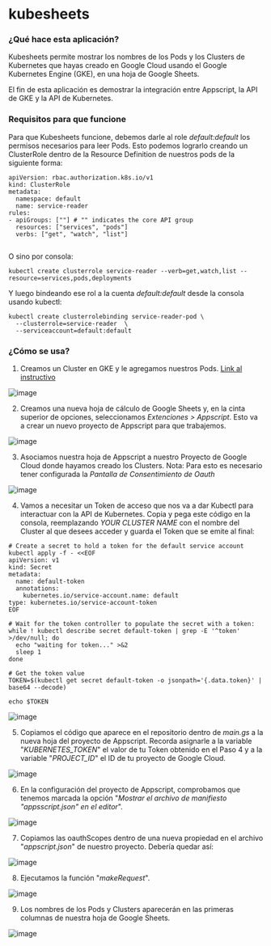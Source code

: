# kubesheets

### ¿Qué hace esta aplicación?

Kubesheets permite mostrar los nombres de los Pods y los Clusters de Kubernetes que hayas creado en Google Cloud usando el Google Kubernetes Engine (GKE), en una hoja de Google Sheets.

El fin de esta aplicación es demostrar la integración entre Appscript, la API de GKE y la API de Kubernetes.

### Requisitos para que funcione

Para que Kubesheets funcione, debemos darle al role *default:default* los permisos necesarios para leer Pods. Esto podemos lograrlo creando un ClusterRole dentro de la Resource Definition de nuestros pods de la siguiente forma:

```
apiVersion: rbac.authorization.k8s.io/v1
kind: ClusterRole
metadata:
  namespace: default
  name: service-reader
rules:
- apiGroups: [""] # "" indicates the core API group
  resources: ["services", "pods"]
  verbs: ["get", "watch", "list"]
  
```

O sino por consola:

```
kubectl create clusterrole service-reader --verb=get,watch,list --resource=services,pods,deployments
```

Y luego bindeando ese rol a la cuenta *default:default* desde la consola usando kubectl:

```
kubectl create clusterrolebinding service-reader-pod \
  --clusterrole=service-reader  \
  --serviceaccount=default:default
```

### ¿Cómo se usa?

1. Creamos un Cluster en GKE y le agregamos nuestros Pods. <a href="https://cloud.google.com/binary-authorization/docs/getting-started-cli?hl=es-419">Link al instructivo</a>

![image](https://user-images.githubusercontent.com/125300618/218554601-11967200-bbb6-4899-b54d-53b108d3f7f9.png)


2. Creamos una nueva hoja de cálculo de Google Sheets y, en la cinta superior de opciones, seleccionamos *Extenciones > Appscript*. Esto va a crear un nuevo proyecto de Appscript para que trabajemos.

![image](https://user-images.githubusercontent.com/125300618/218547280-5ed66d41-db73-4ab0-b8a0-48e9c9d61522.png)

3. Asociamos nuestra hoja de Appscript a nuestro Proyecto de Google Cloud donde hayamos creado los Clusters. Nota: Para esto es necesario tener configurada la *Pantalla de Consentimiento de Oauth*

![image](https://user-images.githubusercontent.com/125300618/218549793-3481266c-e4f9-4839-a762-d62518a148d2.png)

4. Vamos a necesitar un Token de acceso que nos va a dar Kubectl para interactuar con la API de Kubernetes. Copia y pega este código en la consola, reemplazando *YOUR CLUSTER NAME* con el nombre del Cluster al que desees acceder y guarda el Token que se emite al final:

```
# Create a secret to hold a token for the default service account
kubectl apply -f - <<EOF
apiVersion: v1
kind: Secret
metadata:
  name: default-token
  annotations:
    kubernetes.io/service-account.name: default
type: kubernetes.io/service-account-token
EOF

# Wait for the token controller to populate the secret with a token:
while ! kubectl describe secret default-token | grep -E '^token' >/dev/null; do
  echo "waiting for token..." >&2
  sleep 1
done

# Get the token value
TOKEN=$(kubectl get secret default-token -o jsonpath='{.data.token}' | base64 --decode)

echo $TOKEN
```

![image](https://user-images.githubusercontent.com/125300618/218555118-2b4ec39e-00fb-439b-8a2f-07d836c4464c.png)


5. Copiamos el código que aparece en el repositorio dentro de *main.gs* a la nueva hoja del proyecto de Appscript. Recorda asignarle a la variable "*KUBERNETES_TOKEN*" el valor de tu Token obtenido en el Paso 4 y a la variable "*PROJECT_ID*" el ID de tu proyecto de Google Cloud.

![image](https://user-images.githubusercontent.com/125300618/218555388-6cfad885-b1cb-4252-b97d-c1a8dc12a88d.png)

6. En la configuración del proyecto de Appscript, comprobamos que tenemos marcada la opción "*Mostrar el archivo de manifiesto "appsscript.json" en el editor*".

  ![image](https://user-images.githubusercontent.com/125300618/218546963-3d74d7e7-acdc-4715-879c-4838c9e63ea2.png)

7. Copiamos las oauthScopes dentro de una nueva propiedad en el archivo "*appscript.json*" de nuestro proyecto. Debería quedar así:

![image](https://user-images.githubusercontent.com/125300618/218547126-e8b76dbb-8676-493c-a3b8-fcc20d66923f.png)

8. Ejecutamos la función "*makeRequest*". 

![image](https://user-images.githubusercontent.com/125300618/218550586-ee158f21-5aa3-42a4-bbfa-ecf644a1e1fb.png)

9. Los nombres de los Pods y Clusters aparecerán en las primeras columnas de nuestra hoja de Google Sheets.

![image](https://user-images.githubusercontent.com/125300618/218628483-77f60ecb-654b-43f6-9613-11b7d956fc42.png)




